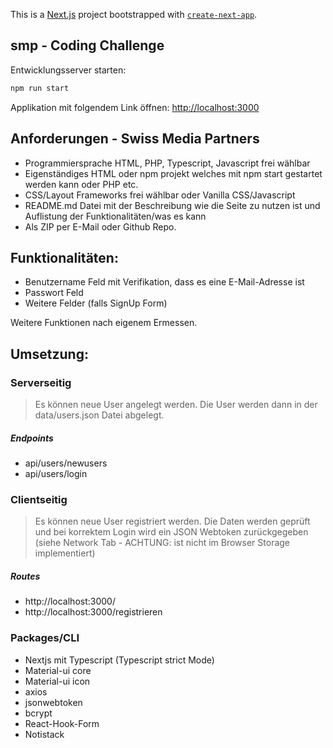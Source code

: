 This is a [Next.js](https://nextjs.org/) project bootstrapped with [`create-next-app`](https://github.com/vercel/next.js/tree/canary/packages/create-next-app).

## smp - Coding Challenge

Entwicklungsserver starten:

```bash
npm run start
```

Applikation mit folgendem Link öffnen: [http://localhost:3000](http://localhost:3000)

## Anforderungen - Swiss Media Partners

- Programmiersprache HTML, PHP, Typescript, Javascript frei wählbar
- Eigenständiges HTML oder npm projekt welches mit npm start gestartet werden kann oder PHP etc.
- CSS/Layout Frameworks frei wählbar oder Vanilla CSS/Javascript
- README.md Datei mit der Beschreibung wie die Seite zu nutzen ist und Auflistung der Funktionalitäten/was es kann
- Als ZIP per E-Mail oder Github Repo.

## Funktionalitäten:

- Benutzername Feld mit Verifikation, dass es eine E-Mail-Adresse ist
- Passwort Feld
- Weitere Felder (falls SignUp Form)

Weitere Funktionen nach eigenem Ermessen.

## Umsetzung:

### Serverseitig

> Es können neue User angelegt werden. Die User werden dann in der data/users.json Datei abgelegt.

##### Endpoints

- api/users/newusers
- api/users/login

### Clientseitig

> Es können neue User registriert werden. Die Daten werden geprüft und bei korrektem Login wird ein JSON Webtoken zurückgegeben (siehe Network Tab - ACHTUNG: ist nicht im Browser Storage implementiert)

##### Routes

- http://localhost:3000/
- http://localhost:3000/registrieren

### Packages/CLI

- Nextjs mit Typescript (Typescript strict Mode)
- Material-ui core
- Material-ui icon
- axios
- jsonwebtoken
- bcrypt
- React-Hook-Form
- Notistack
